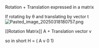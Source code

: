 Rotation + Translation expressed in a matrix

If rotating by θ and translating by vector t
![Pasted\_image\_20250318180757.png](pasted_image_20250318180757.png)

\[\[Rotation Matrix]] A + Translation vector v

so in short
H =
( A v
0 1)
